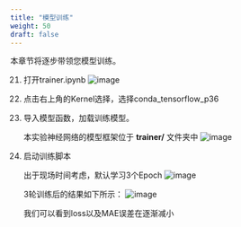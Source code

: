 ```yaml
---
title: "模型训练"
weight: 50
draft: false
---
```


本章节将逐步带领您模型训练。

21.	打开trainer.ipynb
     ![image](/images/pngs/025.png)
22.	点击右上角的Kernel选择，选择conda_tensorflow_p36

23.	导入模型函数，加载训练模型。

    本实验神经网络的模型框架位于 **trainer/** 文件夹中
     ![image](/images/pngs/026.png)

24.	启动训练脚本

    出于现场时间考虑，默认学习3个Epoch
     ![image](/images/pngs/027.png)

    3轮训练后的结果如下所示：
     ![image](/images/pngs/028.png)

    我们可以看到loss以及MAE误差在逐渐减小

